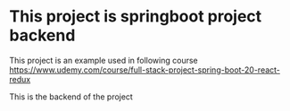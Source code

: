 # This project is springboot project backend
This project is an example used in following course
https://www.udemy.com/course/full-stack-project-spring-boot-20-react-redux

This is the backend of the project